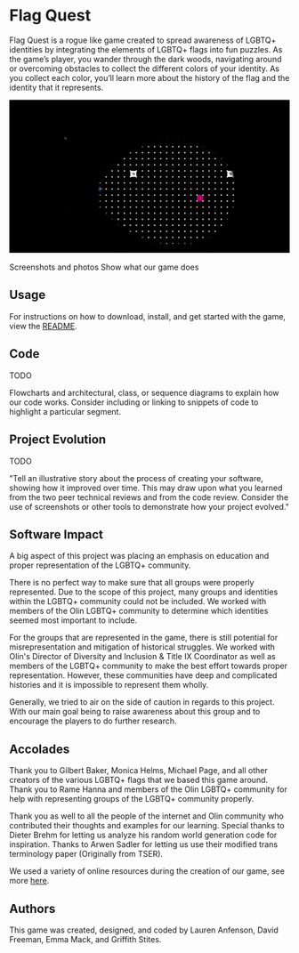 # Flag Quest
Flag Quest is a rogue like game created to spread
awareness of LGBTQ+ identities by integrating the elements
of LGBTQ+ flags into fun puzzles. As the game’s player, you
wander through the dark woods, navigating around or overcoming
obstacles to collect the different colors of your identity.
As you collect each color, you’ll learn more about the
history of the flag and the identity that it represents.

![Gameplay GIF](gameplay.gif)

Screenshots and photos
Show what our game does

## Usage
For instructions on how to download, install, and get started with the game,
view the [README](https://sd19spring.github.io/FlagQuest/usage).

## Code
TODO

Flowcharts and architectural, class, or sequence diagrams to explain how our
code works. Consider including or linking to snippets of code to highlight a
particular segment.

## Project Evolution
TODO

"Tell an illustrative story about the process of creating your software, showing how it improved over time. This may draw upon what you learned from the two peer technical reviews and from the code review. Consider the use of screenshots or other tools to demonstrate how your project evolved."

## Software Impact
A big aspect of this project was placing an emphasis on education and proper
representation of the LGBTQ+ community.

There is no perfect way to make sure that all groups were properly represented.
Due to the scope of this project, many groups and identities within the LGBTQ+
community could not be included. We worked with members of the Olin LGBTQ+
community to determine which identities seemed most important to include.

For the groups that are represented in the game, there is still potential for
misrepresentation and mitigation of historical struggles. We worked with Olin's
Director of Diversity and Inclusion & Title IX Coordinator as well as members of
the LGBTQ+ community to make the best effort towards proper representation.
However, these communities have deep and complicated histories and it is
impossible to represent them wholly.

Generally, we tried to air on the side of caution in regards to this project.
With our main goal being to raise awareness about this group and to encourage
the players to do further research.

## Accolades
Thank you to Gilbert Baker, Monica Helms, Michael Page, and all other
creators of the various LGBTQ+ flags that we based this game
around. Thank you to Rame Hanna and members of the Olin
LGBTQ+ community for help with representing groups of the LGBTQ+
community properly.

Thank you as well to all the people of the internet
and Olin community who contributed their thoughts and examples
for our learning. Special thanks to Dieter Brehm for letting us
analyze his random world generation code for inspiration. Thanks
to Arwen Sadler for letting us use their modified trans terminology
paper (Originally from TSER).

We used a variety of online resources during the creation of our game, see more [here](https://sd19spring.github.io/FlagQuest/resources).

## Authors
This game was created, designed, and coded by Lauren Anfenson,
David Freeman, Emma Mack, and Griffith Stites.
